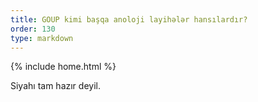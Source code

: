 ```yaml
---
title: GOUP kimi başqa anoloji layihələr hansılardır?
order: 130
type: markdown
---
```

{% include home.html %}

Siyahı tam hazır deyil.